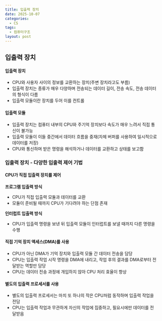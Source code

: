 ```yaml
---
title: 입출력 장치
date: 2025-10-07
categories:
  - CS
tags:
  - 컴퓨터구조
layout: post
---
```


## 입출력 장치
#### 입출력 장치
- CPU와 사용자 사이의 정보를 교환하는 장치(주변 장치라고도 부름)
- 입출력 장치는 종류가 매우 다양하며 전송되는 데이터 길이, 전송 속도, 전송 데이터의 형식이 다름
- 입출력 모듈이란 장치를 두어 이를 컨트롤

#### 입출력 모듈
- 입출력 장치는 컴퓨터 내부의 CPU와 주기억 장치보다 속도가 매우 느려서 직접 통신이 불가능
- 입출력 모듈이 이들 중간에서 데이터 흐름을 중재(자체 버퍼를 사용하여 일시적으로 데이터를 저장)
- CPU와 통신하며 받은 명령을 해석하거나 데이터를 교환하고 상태를 보고함

### 입출력 장치 - 다양한 입출력 제어 기법
#### CPU가 직접 입출력 장치를 제어
**프로그램 입출력 방식**  
- CPU가 직접 입출력 모듈과 데이터를 교환
- 모듈이 준비될 때까지 CPU가 기다려야 하는 단점 존재

**인터럽트 입출력 방식**  
- CPU가 입출력 명령을 보낸 뒤 입출력 모듈이 인터럽트를 보낼 때까지 다른 명령을 수행

#### 직접 기억 장치 액세스(DMA)를 사용
- CPU가 아닌 DMA가 기억 장치와 입출력 모듈 간 데이터 전송을 담당
- CPU는 입출력 작업 시작 명령을 DMA에 내리고, 작업 후의 결과를 DMA로부터 전달받는 역할만 담당
- CPU는 데이터 전송 과정에 개입하지 않아 CPU 처리 효율이 향상

#### 별도의 입출력 프로세서를 사용
- 별도의 입출력 프로세서는 마치 또 하나의 작은 CPU처럼 동작하며 입출력 작업을 전담
- CPU는 입출력 작업과 무관하게 자신의 작업에 집중하고, 필요시에만 데이터를 전달받음

